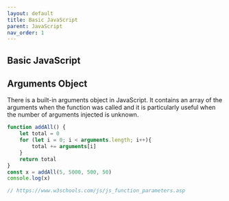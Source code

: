 ```yaml
---
layout: default
title: Basic JavaScript
parent: JavaScript
nav_order: 1
---
```

## Basic JavaScript


## Arguments Object
There is a built-in arguments object in JavaScript.
It contains an array of the arguments when the function was called and it is particularly useful when the number
of arguments injected is unknown.

```javascript
function addAll() {
    let total = 0
    for (let i = 0; i < arguments.length; i++){
        total += arguments[i]
    }
    return total
}
const x = addAll(5, 5000, 500, 50)
console.log(x)

// https://www.w3schools.com/js/js_function_parameters.asp
```